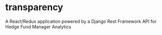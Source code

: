 # transparency

A React/Redux application powered by a Django Rest Framework API for Hedge Fund Manager Analytics
